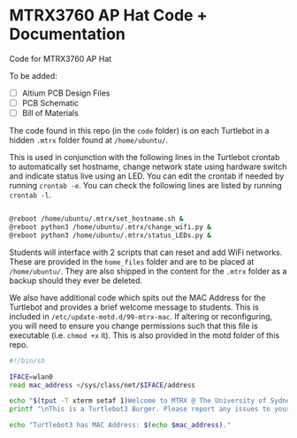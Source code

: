 # MTRX3760 AP Hat Code + Documentation
Code for MTRX3760 AP Hat

To be added:
- [ ] Altium PCB Design Files
- [ ] PCB Schematic
- [ ] Bill of Materials

The code found in this repo (in the `code` folder) is on each Turtlebot in a hidden `.mtrx` folder found at `/home/ubuntu/`.

This is used in conjunction with the following lines in the Turtlebot crontab to automatically set hostname, change network state using hardware switch and indicate status live using an LED. You can edit the crontab if needed by running `crontab -e`. You can check the following lines are listed by running `crontab -l`.

```bash

@reboot /home/ubuntu/.mtrx/set_hostname.sh &
@reboot python3 /home/ubuntu/.mtrx/change_wifi.py &
@reboot python3 /home/ubuntu/.mtrx/status_LEDs.py &

```

Students will interface with 2 scripts that can reset and add WiFi networks. These are provided in the `home_files` folder and are to be placed at `/home/ubuntu/`. They are also shipped in the content for the `.mtrx` folder as a backup should they ever be deleted.



We also have additional code which spits out the MAC Address for the Turtlebot and provides a brief welcome message to students. This is included in `/etc/update-motd.d/99-mtrx-mac`. If altering or reconfiguring, you will need to ensure you change permissions such that this file is executable (i.e. `chmod +x` it). This is also provided in the motd folder of this repo.

```bash
#!/bin/sh

IFACE=wlan0
read mac_address </sys/class/net/$IFACE/address

echo "$(tput -T xterm setaf 1)Welcome to MTRX @ The University of Sydney$(tput -T xterm sgr0)"
printf "\nThis is a Turtlebot3 Burger. Please report any issues to your tutor at first boot.\n"

echo "Turtlebot3 has MAC Address: $(echo $mac_address)."
```
